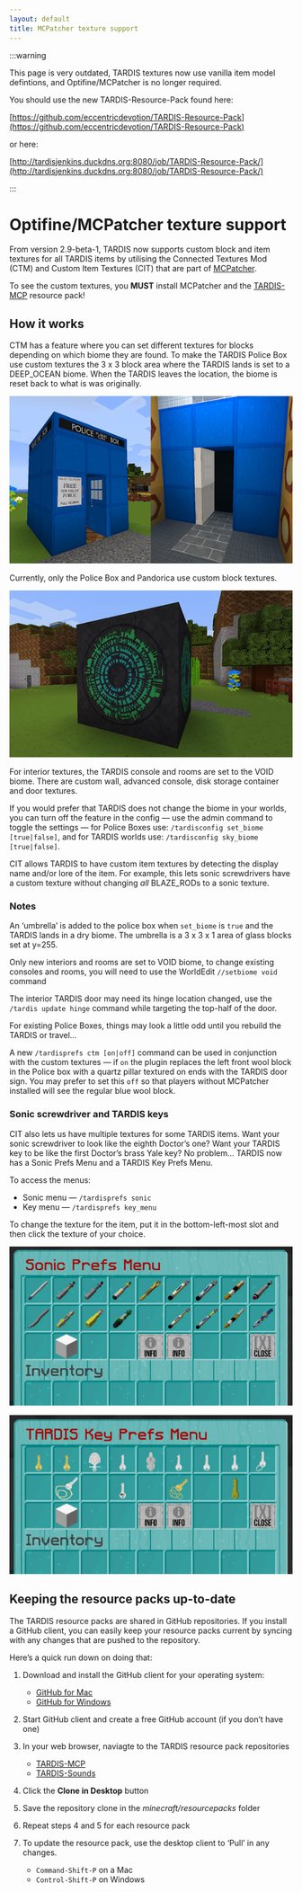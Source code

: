 ```yaml
---
layout: default
title: MCPatcher texture support
---
```


:::warning

This page is very outdated, TARDIS textures now use vanilla item model defintions, and Optifine/MCPatcher is no longer
required.

You should use the new TARDIS-Resource-Pack found here:

[https://github.com/eccentricdevotion/TARDIS-Resource-Pack](https://github.com/eccentricdevotion/TARDIS-Resource-Pack)

or here:

[http://tardisjenkins.duckdns.org:8080/job/TARDIS-Resource-Pack/](http://tardisjenkins.duckdns.org:8080/job/TARDIS-Resource-Pack/)

:::

# Optifine/MCPatcher texture support

From version 2.9-beta-1, TARDIS now supports custom block and item textures for all TARDIS items by utilising the
Connected Textures Mod (CTM) and Custom Item Textures (CIT) that are part
of [MCPatcher](http://www.minecraftforum.net/topic/1496369-).

To see the custom textures, you **MUST** install MCPatcher and
the [TARDIS-MCP](https://github.com/eccentricdevotion/TARDIS-MCP) resource pack!

## How it works

CTM has a feature where you can set different textures for blocks depending on which biome they are found. To make the
TARDIS Police Box use custom textures the 3 x 3 block area where the TARDIS lands is set to a DEEP\_OCEAN biome. When
the TARDIS leaves the location, the biome is reset back to what is was originally.

![CTM TARDIS](/images/docs/doors_opening_right_way.jpg)

Currently, only the Police Box and Pandorica use custom block textures.

![CTM Pandorica](/images/docs/pandorica.jpg)

For interior textures, the TARDIS console and rooms are set to the VOID biome. There are custom wall, advanced console,
disk storage container and door textures.

If you would prefer that TARDIS does not change the biome in your worlds, you can turn off the feature in the config —
use the admin command to toggle the settings — for Police Boxes use: `/tardisconfig set_biome [true|false]`, and for
TARDIS worlds use: `/tardisconfig sky_biome [true|false]`.

CIT allows TARDIS to have custom item textures by detecting the display name and/or lore of the item. For example, this
lets sonic screwdrivers have a custom texture without changing _all_ BLAZE\_RODs to a sonic texture.

### Notes

An ‘umbrella’ is added to the police box when `set_biome` is `true` and the TARDIS lands in a dry biome. The umbrella is
a 3 x 3 x 1 area of glass blocks set at y=255.

Only new interiors and rooms are set to VOID biome, to change existing consoles and rooms, you will need to use the
WorldEdit `//setbiome void` command

The interior TARDIS door may need its hinge location changed, use the `/tardis update hinge` command while targeting the
top-half of the door.

For existing Police Boxes, things may look a little odd until you rebuild the TARDIS or travel...

A new `/tardisprefs ctm [on|off]` command can be used in conjunction with the custom textures — if `on` the plugin
replaces the left front wool block in the Police box with a quartz pillar textured on ends with the TARDIS door sign.
You may prefer to set this `off` so that players without MCPatcher installed will see the regular blue wool block.

### Sonic screwdriver and TARDIS keys

CIT also lets us have multiple textures for some TARDIS items. Want your sonic screwdriver to look like the eighth
Doctor’s one? Want your TARDIS key to be like the first Doctor’s brass Yale key? No problem... TARDIS now has a Sonic
Prefs Menu and a TARDIS Key Prefs Menu.

To access the menus:

- Sonic menu — `/tardisprefs sonic`
- Key menu — `/tardisprefs key_menu`

To change the texture for the item, put it in the bottom-left-most slot and then click the texture of your choice.

![Sonic menu](/images/docs/sonic_prefs_menu.jpg)

![Key menu](/images/docs/key_prefs_menu.jpg)

## Keeping the resource packs up-to-date

The TARDIS resource packs are shared in GitHub repositories. If you install a GitHub client, you can easily keep your
resource packs current by syncing with any changes that are pushed to the repository.

Here’s a quick run down on doing that:

1. Download and install the GitHub client for your operating system:

    - [GitHub for Mac](https://mac.github.com/)
    - [GitHub for Windows](https://windows.github.com/)

2. Start GitHub client and create a free GitHub account (if you don’t have one)
3. In your web browser, naviagte to the TARDIS resource pack repositories

    - [TARDIS-MCP](https://github.com/eccentricdevotion/TARDIS-MCP)
    - [TARDIS-Sounds](https://github.com/eccentricdevotion/TARDIS-SoundResourcePack)

4. Click the **Clone in Desktop** button
5. Save the repository clone in the _minecraft/resourcepacks_ folder
6. Repeat steps 4 and 5 for each resource pack
7. To update the resource pack, use the desktop client to ‘Pull’ in any changes.

    - `Command-Shift-P` on a Mac
    - `Control-Shift-P` on Windows
